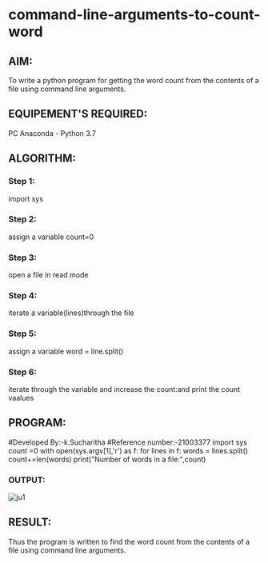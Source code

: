 # command-line-arguments-to-count-word
## AIM:
To write a python program for getting the word count from the contents of a file using command line arguments.
## EQUIPEMENT'S REQUIRED: 
PC
Anaconda - Python 3.7
## ALGORITHM: 
### Step 1:
import sys
### Step 2: 
assign a variable count=0 
### Step 3: 
open a file in read mode
### Step 4:  
iterate a variable(lines)through the file
### Step 5: 
assign a variable word = line.split()
### Step 6: 
iterate through the variable and increase the count:and print the count vaalues
## PROGRAM:
#Developed By:-k.Sucharitha
#Reference number:-21003377
import sys
count =0
with open(sys.argv[1],'r') as f:
    for lines in f:
        words = lines.split()
        count+=len(words)
print("Number of words in a file:",count)

### OUTPUT:
![ju1](https://user-images.githubusercontent.com/94166007/153749755-91ff9d82-85d4-4fa6-ba71-d42771610a46.PNG)

## RESULT:
Thus the program is written to find the word count from the contents of a file using command line arguments.
